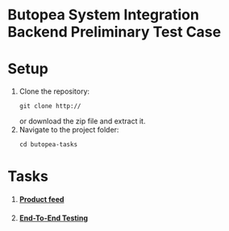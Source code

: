 # Butopea System Integration Backend Preliminary Test Case

# Setup
1. Clone the repository:
    ```shell
    git clone http://
    ```
    or download the zip file and extract it.
2. Navigate to the project folder: 
    ```shell
    cd butopea-tasks
    ```


# Tasks
1. #### [Product feed](https://github.com/w04m1/butopea-tasks/tree/main/butopea-task01)
2. #### [End-To-End Testing](https://github.com/w04m1/butopea-tasks/tree/main/butopea-task02)
